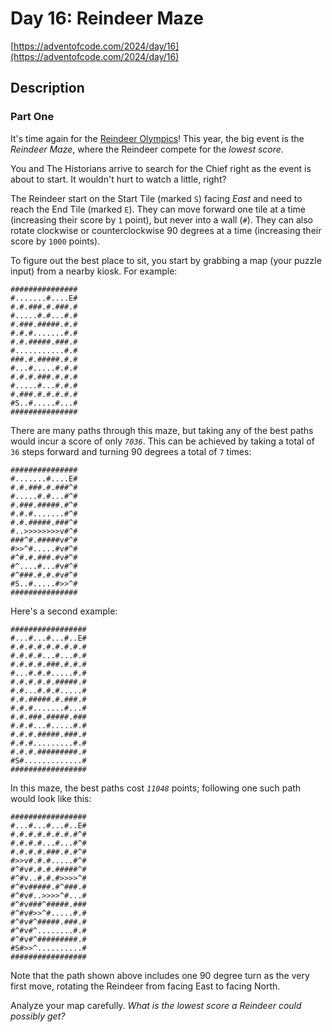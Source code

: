 # Day 16: Reindeer Maze

[https://adventofcode.com/2024/day/16](https://adventofcode.com/2024/day/16)

## Description

### Part One

It's time again for the [Reindeer Olympics](https://adventofcode.com/2015/day/14)! This year, the big event is the _Reindeer Maze_, where the Reindeer compete for the _<span title="I would say it's like Reindeer Golf, but knowing Reindeer, it's almost certainly nothing like Reindeer Golf.">lowest score</span>_.

You and The Historians arrive to search for the Chief right as the event is about to start. It wouldn't hurt to watch a little, right?

The Reindeer start on the Start Tile (marked `S`) facing _East_ and need to reach the End Tile (marked `E`). They can move forward one tile at a time (increasing their score by `1` point), but never into a wall (`#`). They can also rotate clockwise or counterclockwise 90 degrees at a time (increasing their score by `1000` points).

To figure out the best place to sit, you start by grabbing a map (your puzzle input) from a nearby kiosk. For example:

    ###############
    #.......#....E#
    #.#.###.#.###.#
    #.....#.#...#.#
    #.###.#####.#.#
    #.#.#.......#.#
    #.#.#####.###.#
    #...........#.#
    ###.#.#####.#.#
    #...#.....#.#.#
    #.#.#.###.#.#.#
    #.....#...#.#.#
    #.###.#.#.#.#.#
    #S..#.....#...#
    ###############
    

There are many paths through this maze, but taking any of the best paths would incur a score of only _`7036`_. This can be achieved by taking a total of `36` steps forward and turning 90 degrees a total of `7` times:

    
    ###############
    #.......#....E#
    #.#.###.#.###^#
    #.....#.#...#^#
    #.###.#####.#^#
    #.#.#.......#^#
    #.#.#####.###^#
    #..>>>>>>>>v#^#
    ###^#.#####v#^#
    #>>^#.....#v#^#
    #^#.#.###.#v#^#
    #^....#...#v#^#
    #^###.#.#.#v#^#
    #S..#.....#>>^#
    ###############
    

Here's a second example:

    #################
    #...#...#...#..E#
    #.#.#.#.#.#.#.#.#
    #.#.#.#...#...#.#
    #.#.#.#.###.#.#.#
    #...#.#.#.....#.#
    #.#.#.#.#.#####.#
    #.#...#.#.#.....#
    #.#.#####.#.###.#
    #.#.#.......#...#
    #.#.###.#####.###
    #.#.#...#.....#.#
    #.#.#.#####.###.#
    #.#.#.........#.#
    #.#.#.#########.#
    #S#.............#
    #################
    

In this maze, the best paths cost _`11048`_ points; following one such path would look like this:

    #################
    #...#...#...#..E#
    #.#.#.#.#.#.#.#^#
    #.#.#.#...#...#^#
    #.#.#.#.###.#.#^#
    #>>v#.#.#.....#^#
    #^#v#.#.#.#####^#
    #^#v..#.#.#>>>>^#
    #^#v#####.#^###.#
    #^#v#..>>>>^#...#
    #^#v###^#####.###
    #^#v#>>^#.....#.#
    #^#v#^#####.###.#
    #^#v#^........#.#
    #^#v#^#########.#
    #S#>>^..........#
    #################
    

Note that the path shown above includes one 90 degree turn as the very first move, rotating the Reindeer from facing East to facing North.

Analyze your map carefully. _What is the lowest score a Reindeer could possibly get?_
